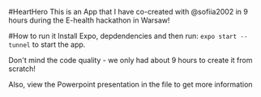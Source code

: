#HeartHero
This is an App that I have co-created with @sofiia2002 in 9 hours during the E-health hackathon in Warsaw!

#How to run it
Install Expo, depdendencies and then run:
`expo start --tunnel`
to start the app.

Don't mind the code quality - we only had about 9 hours to create it from scratch!

Also, view the Powerpoint presentation in the file to get more information
